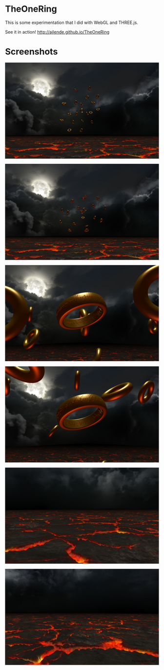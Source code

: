 TheOneRing
==========

This is some experimentation that I did with WebGL and THREE.js.

See it in action! http://ajlende.github.io/TheOneRing

Screenshots
===========

![Overview 1](images/SSOverview1.png)

![Overview 2](images/SSOverview2.png)

![My precious!](images/SSCloseup1.png)

![My PRECIOUS!](images/SSCloseup2.png)

![LAVA!!!](images/SSLavaCracks1.png)

![MORE LAVA!!!](images/SSLavaCracks2.png)

